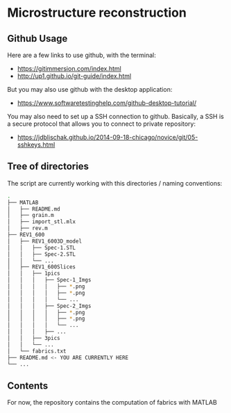 # Microstructure reconstruction

## Github Usage

Here are a few links to use github, with the terminal:

* <https://gitimmersion.com/index.html>
* <http://up1.github.io/git-guide/index.html>

But you may also use github with the desktop application:

* <https://www.softwaretestinghelp.com/github-desktop-tutorial/>

You may also need to set up a SSH connection to github. Basically, a SSH is a secure protocol that allows you to connect to private repository:

* <https://jdblischak.github.io/2014-09-18-chicago/novice/git/05-sshkeys.html>

## Tree of directories

The script are currently working with this directories / naming conventions:

```bash
.
├── MATLAB
│   ├── README.md
│   ├── grain.m
│   ├── import_stl.mlx
│   ├── rev.m
├── REV1_600
│   ├── REV1_6003D_model
│   │   ├── Spec-1.STL
│   │   ├── Spec-2.STL
│   │   └── ...
│   ├── REV1_600Slices
│   │   ├── 1pics
│   │   │   ├── Spec-1_Imgs
│   │   │   │   ├── *.png
│   │   │   │   ├── *.png
│   │   │   │   └── ...
│   │   │   ├── Spec-2_Imgs
│   │   │   │   ├── *.png
│   │   │   │   ├── *.png
│   │   │   │   └── ...
│   │   │   ├── ...
│   │   ├── 3pics
│   │   └── ...
│   └── fabrics.txt
├── README.md <- YOU ARE CURRENTLY HERE
└── ...
```

## Contents

For now, the repository contains the computation of fabrics with MATLAB
